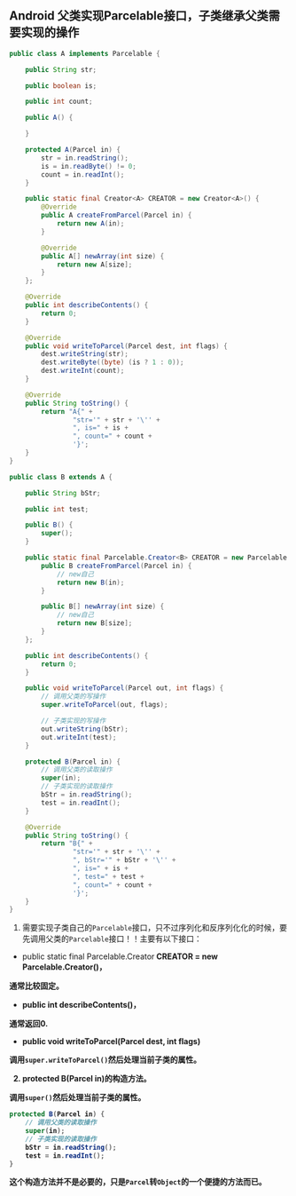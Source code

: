 ## Android 父类实现Parcelable接口，子类继承父类需要实现的操作


```java
public class A implements Parcelable {

    public String str;

    public boolean is;

    public int count;

    public A() {

    }

    protected A(Parcel in) {
        str = in.readString();
        is = in.readByte() != 0;
        count = in.readInt();
    }

    public static final Creator<A> CREATOR = new Creator<A>() {
        @Override
        public A createFromParcel(Parcel in) {
            return new A(in);
        }

        @Override
        public A[] newArray(int size) {
            return new A[size];
        }
    };

    @Override
    public int describeContents() {
        return 0;
    }

    @Override
    public void writeToParcel(Parcel dest, int flags) {
        dest.writeString(str);
        dest.writeByte((byte) (is ? 1 : 0));
        dest.writeInt(count);
    }

    @Override
    public String toString() {
        return "A{" +
                "str='" + str + '\'' +
                ", is=" + is +
                ", count=" + count +
                '}';
    }
}
```

```java
public class B extends A {

    public String bStr;

    public int test;

    public B() {
        super();
    }

    public static final Parcelable.Creator<B> CREATOR = new Parcelable.Creator<B>() {
        public B createFromParcel(Parcel in) {
            // new自己
            return new B(in);
        }

        public B[] newArray(int size) {
            // new自己
            return new B[size];
        }
    };

    public int describeContents() {
        return 0;
    }

    public void writeToParcel(Parcel out, int flags) {
        // 调用父类的写操作
        super.writeToParcel(out, flags);

        // 子类实现的写操作
        out.writeString(bStr);
        out.writeInt(test);
    }

    protected B(Parcel in) {
        // 调用父类的读取操作
        super(in);
        // 子类实现的读取操作
        bStr = in.readString();
        test = in.readInt();
    }

    @Override
    public String toString() {
        return "B{" +
                "str='" + str + '\'' +
                ", bStr='" + bStr + '\'' +
                ", is=" + is +
                ", test=" + test +
                ", count=" + count +
                '}';
    }
}
```

1. 需要实现子类自己的`Parcelable`接口，只不过序列化和反序列化化的时候，要先调用父类的`Parcelable`接口！！主要有以下接口：

* public static final Parcelable.Creator<B> CREATOR = new Parcelable.Creator<B>()，

通常比较固定。

* public int describeContents()，

通常返回0.

* public void writeToParcel(Parcel dest, int flags)

调用`super.writeToParcel()`然后处理当前子类的属性。

2. protected B(Parcel in)的构造方法。

调用`super()`然后处理当前子类的属性。

```java
protected B(Parcel in) {
    // 调用父类的读取操作
    super(in);
    // 子类实现的读取操作
    bStr = in.readString();
    test = in.readInt();
}
```

这个构造方法并不是必要的，只是`Parcel`转`Object`的一个便捷的方法而已。
